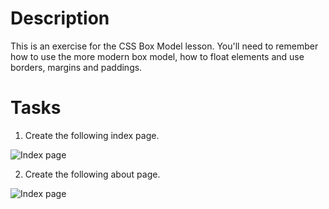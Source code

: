 # Description

This is an exercise for the CSS Box Model lesson. You'll need to remember how to use the more modern box model, how to float elements and use borders, margins and paddings.

# Tasks

1. Create the following index page.

![Index page](/excercises/005-css-box-model/images/index.png)

2. Create the following about page.

![Index page](/excercises/005-css-box-model/images/about.png)